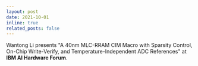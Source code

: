 ```yaml
---
layout: post
date: 2021-10-01 
inline: true
related_posts: false
---
```


Wantong Li presents "A 40nm MLC-RRAM CIM Macro with Sparsity Control, On-Chip Write-Verify, and Temperature-Independent ADC References" at <strong>IBM AI Hardware Forum</strong>.